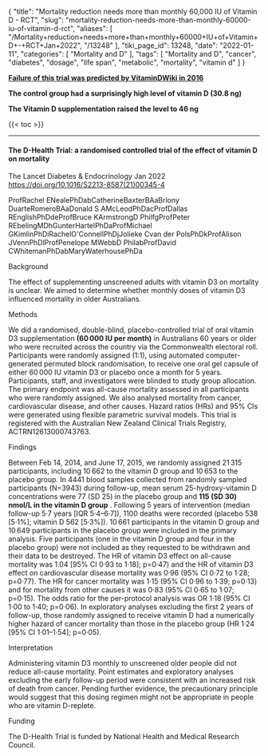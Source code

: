 {
    "title": "Mortality reduction needs more than monthly 60,000 IU of Vitamin D - RCT",
    "slug": "mortality-reduction-needs-more-than-monthly-60000-iu-of-vitamin-d-rct",
    "aliases": [
        "/Mortality+reduction+needs+more+than+monthly+60000+IU+of+Vitamin+D+-+RCT+Jan+2022",
        "/13248"
    ],
    "tiki_page_id": 13248,
    "date": "2022-01-11",
    "categories": [
        "Mortality and D"
    ],
    "tags": [
        "Mortality and D",
        "cancer",
        "diabetes",
        "dosage",
        "life span",
        "metabolic",
        "mortality",
        "vitamin d"
    ]
}


**[Failure of this trial was predicted by VitaminDWiki in 2016](/posts/monthly-60000-iu-of-vitamin-d-did-not-reduce-mortality-too-infrequent-feb-2022mo-esults-due-2024)** 

 **The control group had a surprisingly high level of vitamin D (30.8 ng)** 

 **The Vitamin D supplementation raised the level to 46 ng** 

{{< toc >}}

---

#### The D-Health Trial: a randomised controlled trial of the effect of vitamin D on mortality

The Lancet Diabetes & Endocrinology Jan 2022 https://doi.org/10.1016/S2213-8587(21)00345-4

ProfRachel ENealePhDabCatherineBaxterBAaBriony DuarteRomeroBAaDonald S AMcLeodPhDacProfDallas REnglishPhDdeProfBruce KArmstrongD PhilfgProfPeter REbelingMDhGunterHartelPhDaProfMichael GKimlinPhDiRachelO'ConnellPhDjJolieke Cvan der PolsPhDkProfAlison JVennPhDlProfPenelope MWebbD PhilabProfDavid CWhitemanPhDabMaryWaterhousePhDa

Background

The effect of supplementing unscreened adults with vitamin D3 on mortality is unclear. We aimed to determine whether monthly doses of vitamin D3 influenced mortality in older Australians.

Methods

We did a randomised, double-blind, placebo-controlled trial of oral vitamin D3 supplementation  **(60 000 IU per month)**  in Australians 60 years or older who were recruited across the country via the Commonwealth electoral roll. Participants were randomly assigned (1:1), using automated computer-generated permuted block randomisation, to receive one oral gel capsule of either 60 000 IU vitamin D3 or placebo once a month for 5 years. Participants, staff, and investigators were blinded to study group allocation. The primary endpoint was all-cause mortality assessed in all participants who were randomly assigned. We also analysed mortality from cancer, cardiovascular disease, and other causes. Hazard ratios (HRs) and 95% CIs were generated using flexible parametric survival models. This trial is registered with the Australian New Zealand Clinical Trials Registry, ACTRN12613000743763.

Findings

Between Feb 14, 2014, and June 17, 2015, we randomly assigned 21 315 participants, including 10 662 to the vitamin D group and 10 653 to the placebo group. In 4441 blood samples collected from randomly sampled participants (N=3943) during follow-up, mean serum 25-hydroxy-vitamin D concentrations were 77 (SD 25) in the placebo group and  **115 (SD 30) nmol/L in the vitamin D group** . Following 5 years of intervention (median follow-up 5·7 years <span>[IQR 5·4–6·7]</span>), 1100 deaths were recorded (placebo 538 <span>[5·1%]</span>; vitamin D 562 <span>[5·3%]</span>). 10 661 participants in the vitamin D group and 10 649 participants in the placebo group were included in the primary analysis. Five participants (one in the vitamin D group and four in the placebo group) were not included as they requested to be withdrawn and their data to be destroyed. The HR of vitamin D3 effect on all-cause mortality was 1.04 <span>[95% CI 0·93 to 1·18]</span>; p=0·47) and the HR of vitamin D3 effect on cardiovascular disease mortality was 0·96 (95% CI 0·72 to 1·28; p=0·77). The HR for cancer mortality was 1·15 (95% CI 0·96 to 1·39; p=0·13) and for mortality from other causes it was 0·83 (95% CI 0·65 to 1·07; p=0·15). The odds ratio for the per-protocol analysis was OR 1·18 (95% CI 1·00 to 1·40; p=0·06). In exploratory analyses excluding the first 2 years of follow-up, those randomly assigned to receive vitamin D had a numerically higher hazard of cancer mortality than those in the placebo group (HR 1·24 <span>[95% CI 1·01–1·54]</span>; p=0·05).

Interpretation

Administering vitamin D3 monthly to unscreened older people did not reduce all-cause mortality. Point estimates and exploratory analyses excluding the early follow-up period were consistent with an increased risk of death from cancer. Pending further evidence, the precautionary principle would suggest that this dosing regimen might not be appropriate in people who are vitamin D-replete.

Funding

The D-Health Trial is funded by National Health and Medical Research Council.